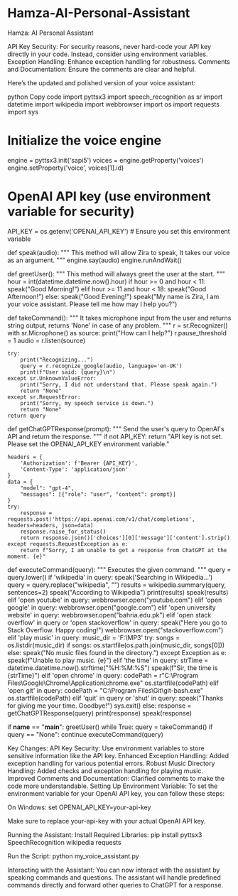 # Hamza-AI-Personal-Assistant
Hamza: AI Personal Assistant



API Key Security: For security reasons, never hard-code your API key directly in your code. Instead, consider using environment variables.
Exception Handling: Enhance exception handling for robustness.
Comments and Documentation: Ensure the comments are clear and helpful.





Here’s the updated and polished version of your voice assistant:

python
Copy code
import pyttsx3
import speech_recognition as sr
import datetime
import wikipedia
import webbrowser
import os
import requests
import sys

# Initialize the voice engine
engine = pyttsx3.init('sapi5')
voices = engine.getProperty('voices')
engine.setProperty('voice', voices[1].id)

# OpenAI API key (use environment variable for security)
API_KEY = os.getenv('OPENAI_API_KEY')  # Ensure you set this environment variable

def speak(audio):
    """
    This method will allow Zira to speak, It takes our voice as an argument.
    """
    engine.say(audio)
    engine.runAndWait()

def greetUser():
    """
    This method will always greet the user at the start.
    """
    hour = int(datetime.datetime.now().hour)
    if hour >= 0 and hour < 11:
        speak("Good Morning!")
    elif hour >= 11 and hour < 18:
        speak("Good Afternoon!")
    else:
        speak("Good Evening!")
    speak("My name is Zira, I am your voice assistant. Please tell me how may I help you?")

def takeCommand():
    """
    It takes microphone input from the user and returns string output, returns 'None' in case of any problem.
    """
    r = sr.Recognizer()
    with sr.Microphone() as source:
        print("How can I help?")
        r.pause_threshold = 1
        audio = r.listen(source)

    try:
        print("Recognizing...")
        query = r.recognize_google(audio, language='en-UK')
        print(f"User said: {query}\n")
    except sr.UnknownValueError:
        print("Sorry, I did not understand that. Please speak again.")
        return "None"
    except sr.RequestError:
        print("Sorry, my speech service is down.")
        return "None"
    return query

def getChatGPTResponse(prompt):
    """
    Send the user's query to OpenAI's API and return the response.
    """
    if not API_KEY:
        return "API key is not set. Please set the OPENAI_API_KEY environment variable."

    headers = {
        'Authorization': f'Bearer {API_KEY}',
        'Content-Type': 'application/json'
    }
    data = {
        "model": "gpt-4",
        "messages": [{"role": "user", "content": prompt}]
    }
    try:
        response = requests.post('https://api.openai.com/v1/chat/completions', headers=headers, json=data)
        response.raise_for_status()
        return response.json()['choices'][0]['message']['content'].strip()
    except requests.RequestException as e:
        return f"Sorry, I am unable to get a response from ChatGPT at the moment. {e}"

def executeCommand(query):
    """
    Executes the given command.
    """
    query = query.lower()
    if 'wikipedia' in query:
        speak('Searching in Wikipedia...')
        query = query.replace("wikipedia", "")
        results = wikipedia.summary(query, sentences=2)
        speak("According to Wikipedia")
        print(results)
        speak(results)
    elif 'open youtube' in query:
        webbrowser.open("youtube.com")
    elif 'open google' in query:
        webbrowser.open("google.com")
    elif 'open university website' in query:
        webbrowser.open("bahria.edu.pk")
    elif 'open stack overflow' in query or 'open stackoverflow' in query:
        speak("Here you go to Stack Overflow. Happy coding!")
        webbrowser.open("stackoverflow.com")
    elif 'play music' in query:
        music_dir = 'F:\\MP3'
        try:
            songs = os.listdir(music_dir)
            if songs:
                os.startfile(os.path.join(music_dir, songs[0]))
            else:
                speak("No music files found in the directory.")
        except Exception as e:
            speak(f"Unable to play music. {e}")
    elif 'the time' in query:
        strTime = datetime.datetime.now().strftime("%H:%M:%S")
        speak(f"Sir, the time is {strTime}")
    elif 'open chrome' in query:
        codePath = r"C:\Program Files\Google\Chrome\Application\chrome.exe"
        os.startfile(codePath)
    elif 'open git' in query:
        codePath = "C:\\Program Files\\Git\\git-bash.exe"
        os.startfile(codePath)
    elif 'quit' in query or 'shut' in query:
        speak("Thanks for giving me your time. Goodbye!")
        sys.exit()
    else:
        response = getChatGPTResponse(query)
        print(response)
        speak(response)

if __name__ == "__main__":
    greetUser()
    while True:
        query = takeCommand()
        if query == "None":
            continue
        executeCommand(query)







        
Key Changes:
API Key Security: Use environment variables to store sensitive information like the API key.
Enhanced Exception Handling: Added exception handling for various potential errors.
Robust Music Directory Handling: Added checks and exception handling for playing music.
Improved Comments and Documentation: Clarified comments to make the code more understandable.
Setting Up Environment Variable:
To set the environment variable for your OpenAI API key, you can follow these steps:

On Windows:
set OPENAI_API_KEY=your-api-key


Make sure to replace your-api-key with your actual OpenAI API key.

Running the Assistant:
Install Required Libraries: pip install pyttsx3 SpeechRecognition wikipedia requests

Run the Script: python my_voice_assistant.py

Interacting with the Assistant:
You can now interact with the assistant by speaking commands and questions. The assistant will handle predefined commands directly and forward other queries to ChatGPT for a response.

